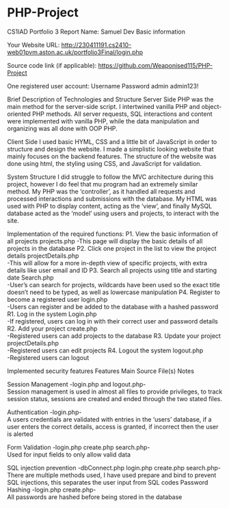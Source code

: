 # PHP-Project
CS1IAD Portfolio 3 Report
Name: Samuel Dev
Basic information

Your Website URL:  http://230411191.cs2410-web01pvm.aston.ac.uk/portfolio3Final/login.php

Source code link (if applicable):   https://github.com/Weaponised115/PHP-Project

One registered user account: 
Username	Password
admin	admin123!

Brief Description of Technologies and Structure 
Server Side
PHP was the main method for the server-side script. I intertwined vanilla PHP and object-oriented PHP methods. All server requests, SQL interactions and content were implemented with vanilla PHP, while the data manipulation and organizing was all done with OOP PHP.

Client Side
I used basic HYML, CSS and a little bit of JavaScript in order to structure and design the website. I made a simplistic looking website that mainly focuses on the backend features. The structure of the website was done using html, the styling using CSS, and JavaScript for validation.

System Structure
I did struggle to follow the MVC architecture during this project, however I do feel that mu program had an extremely similar method. My PHP was the ‘controller’, as it handled all requests and processed interactions and submissions with the database. My HTML was used with PHP to display content, acting as the ‘view’, and finally MySQL database acted as the ‘model’ using users and projects, to interact with the site.

Implementation of the required functions: 
P1. View the basic information of all projects 	projects.php
-This page will display the basic details of all projects in the database
P2. Click one project in the list to view the project details 	projectDetails.php	
-This will allow for a more in-depth view of specific projects, with extra details like user email and ID 
P3. Search all projects using title and starting date 	Search.php		
-User’s can search for projects, wildcards have been used so the exact title doesn’t need to be typed, as well as lowercase manipulation
P4. Register to become a registered user	login.php		
-Users can register and be added to the database with a hashed password
R1. Log in the system 	Login.php		
-If registered, users can log in with their correct user and password details
R2. Add your project	create.php		
-Registered users can add projects to the database
R3. Update your project	projectDetails.php		
-Registered users can edit projects
R4. Logout the system logout.php		
-Registered users can logout
 
Implemented security features
Features 
	Main Source File(s) 
	Notes 

Session Management	-login.php and logout.php-	
Session management is used in almost all files to provide privileges, to track session status, sessions are created and ended through the two stated files.

Authentication -login.php-	
A users credentials are validated with entries in the ‘users’ database, if a user enters the correct details, access is granted, if incorrect then the user is alerted

Form Validation	-login.php create.php search.php-	
Used for input fields to only allow valid data

SQL injection prevention	-dbConnect.php login.php create.php search.php-	
There are multiple methods used, I have used prepare and bind to prevent SQL injections, this separates the user input from SQL codes
Password Hashing 	-login.php create.php-	
All passwords are hashed before being stored in the database
